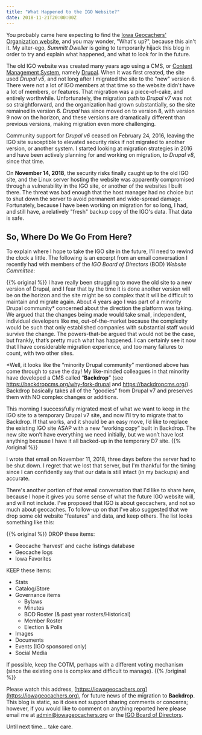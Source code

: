 ```yaml
---
title: "What Happened to the IGO Website?"
date: 2018-11-21T20:00:00Z
---
```


You probably came here expecting to find the [Iowa Geocachers' Organization website](https://iowageocachers.org), and you may wonder, "What's up?", because this ain't it.  My alter-ego, *Summitt Dweller* is going to temporarily hijack this blog in order to try and explain what happened, and what to look for in the future.

The old IGO website was created many years ago using a CMS, or [Content Management System](http://https://en.wikipedia.org/wiki/Content_management_system), namely [Drupal](http://drupal.org). When it was first created, the site used *Drupal v5*, and not long after I migrated the site to the "new" version 6.  There were not a lot of IGO members at that time so the website didn't have a lot of members, or features.  That migration was a piece-of-cake, and entirely worthwhile.  Unfortunately, the migration path to *Drupal v7* was not so straightforward, and the organization had grown substantially, so the site remained in version 6.  *Drupal* has since moved on to version 8, with version 9 now on the horizon, and these versions are dramatically different than previous versions, making migration even more challenging.  

Community support for *Drupal v6* ceased on February 24, 2016, leaving the IGO site susceptible to elevated security risks if not migrated to another version, or another system.
I started looking at migration strategies in 2016 and have been actively planning for and working on migration, to *Drupal v8*, since that time.

On **November 14, 2018**, the security risks finally caught up to the old IGO site, and the Linux server hosting the website was apparently compromised through a vulnerability in the IGO site, or another of the websites I built there.  The threat was bad enough that the host manager had no choice but to shut down the server to avoid permanent and wide-spread damage.  Fortunately, because I have been working on migration for so long, I had, and still have, a relatively "fresh" backup copy of the IGO's data.  That data is safe.

## So, Where Do We Go From Here?

To explain where I hope to take the IGO site in the future, I'll need to rewind the clock a little.  The following is an excerpt from an email conversation I recently had with members of the *IGO Board of Directors* (BOD) *Website Committee*:

{{% original %}}
I have really been struggling to move the old site to a new version of Drupal, and I fear that by the time it is done another version will be on the horizon and the site might be so complex that it will be difficult to maintain and migrate again.  About 4 years ago I was part of a minority Drupal community* concerned about the direction the platform was taking.  We argued that the changes being made would take small, independent, individual developers like me, out-of-the-market because the complexity would be such that only established companies with substantial staff would survive the change.  The powers-that-be argued that would not be the case, but frankly, that’s pretty much what has happened.  I can certainly see it now that I have considerable migration experience, and too many failures to count, with two other sites.

\*Well, it looks like the “minority Drupal community” mentioned above has come through to save the day!  My like-minded colleagues in that minority have developed a CMS called “**Backdrop**” (see https://backdropcms.org/why-fork-drupal and https://backdropcms.org/).  Backdrop basically takes all of the “goodies” from Drupal v7 and preserves them with NO complex changes or additions.  

This morning I successfully migrated most of what we want to keep in the IGO site to a temporary Drupal v7 site, and now I’ll try to migrate that to Backdrop.  If that works, and it should be an easy move, I’d like to replace the existing IGO site ASAP with a new “working copy” built in Backdrop.  The new site won’t have everything we need initially, but we won’t have lost anything because I have it all backed-up in the temporary D7 site.
{{% /original %}}

I wrote that email on November 11, 2018, three days before the server had to be shut down.  I regret that we lost that server, but I'm thankful for the timing since I can confidently say that our data is still intact (in my backups) and accurate.

There's another portion of that email conversation that I'd like to share here, because I hope it gives you some sense of what the future IGO website will, and will not include.  I've proposed that IGO is about geocachers, and not so much about geocaches.  To follow-up on that I've also suggested that we drop some old website "features" and data, and keep others.  The list looks something like this:

{{% original %}}
DROP these items:

* Geocache ‘harvest’ and cache listings database
* Geocache logs
* Iowa Favorites

KEEP these items:

* Stats
* Catalog/Store
* Governance items
  - Bylaws
  - Minutes
  - BOD Roster (& past year rosters/Historical)
  - Member Roster
  - Election & Polls
* Images
* Documents
* Events (IGO sponsored only)
* Social Media

If possible, keep the COTM, perhaps with a different voting mechanism (since the existing one is complex and difficult to manage).
{{% /original %}}

Please watch this address, [https://iowageocachers.org](https://iowageocachers.org), for future news of the migration to **Backdrop**.  This blog is static, so it does not support sharing comments or concerns; however, if you would like to comment on anything reported here please email me at [admin@iowageocachers.org](mailto:admin@iowageocachers.org) or the [IGO Board of Directors](mailto:bod@iowageocachers.org).

Until next time... take care.

